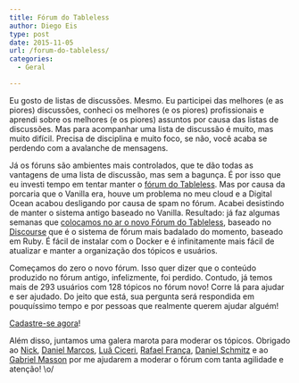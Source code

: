 ```yaml
---
title: Fórum do Tableless
author: Diego Eis
type: post
date: 2015-11-05
url: /forum-do-tableless/
categories:
  - Geral

---
```

Eu gosto de listas de discussões. Mesmo. Eu participei das melhores (e as piores) discussões, conheci os melhores (e os piores) profissionais e aprendi sobre os melhores (e os piores) assuntos por causa das listas de discussões. Mas para acompanhar uma lista de discussão é muito, mas muito difícil. Precisa de disciplina e muito foco, se não, você acaba se perdendo com a avalanche de mensagens.

Já os fóruns são ambientes mais controlados, que te dão todas as vantagens de uma lista de discussão, mas sem a bagunça. É por isso que eu investi tempo em tentar manter o [fórum do Tableless][1]. Mas por causa da porcaria que o Vanilla era, houve um problema no meu cloud e a Digital Ocean acabou desligando por causa de spam no fórum. Acabei desistindo de manter o sistema antigo baseado no Vanilla. Resultado: já faz algumas semanas que [colocamos no ar o novo Fórum do Tableless][2], baseado no [Discourse][3] que é o sistema de fórum mais badalado do momento, baseado em Ruby. É fácil de instalar com o Docker e é infinitamente mais fácil de atualizar e manter a organização dos tópicos e usuários.

Começamos do zero o novo fórum. Isso quer dizer que o conteúdo produzido no fórum antigo, infelizmente, foi perdido. Contudo, já temos mais de 293 usuários com 128 tópicos no fórum novo! Corre lá para ajudar e ser ajudado. Do jeito que está, sua pergunta será respondida em pouquíssimo tempo e por pessoas que realmente querem ajudar alguém!

[Cadastre-se agora][2]!

Além disso, juntamos uma galera marota para moderar os tópicos. Obrigado ao [Nick][4], [Daniel Marcos][5], [Luã Ciceri][6], [Rafael França][7], [Daniel Schmitz][8] e ao [Gabriel Masson][9] por me ajudarem a moderar o fórum com tanta agilidade e atenção! \o/

 [1]: http://forum.tableless.com.br
 [2]: http://forum.tableless.com.br/
 [3]: http://discourse.org
 [4]: http://forum.tableless.com.br/users/nick
 [5]: http://forum.tableless.com.br/users/danielmarcos
 [6]: http://forum.tableless.com.br/users/lciceris
 [7]: http://forum.tableless.com.br/users/euconectei
 [8]: http://forum.tableless.com.br/users/daniel
 [9]: http://forum.tableless.com.br/users/gabriel_masson/activity